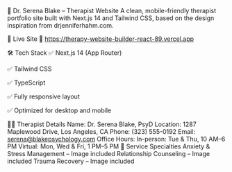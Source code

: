 🧠 Dr. Serena Blake – Therapist Website
A clean, mobile-friendly therapist portfolio site built with Next.js 14 and Tailwind CSS, based on the design inspiration from drjenniferhahm.com.

📁 Live Site
🔗 https://therapy-website-builder-react-89.vercel.app

🛠 Tech Stack
✅ Next.js 14 (App Router)

✅ Tailwind CSS

✅ TypeScript

✅ Fully responsive layout

✅ Optimized for desktop and mobile

👩‍⚕️ Therapist Details
Name: Dr. Serena Blake, PsyD
Location: 1287 Maplewood Drive, Los Angeles, CA
Phone: (323) 555-0192
Email: serena@blakepsychology.com
Office Hours:
In-person: Tue & Thu, 10 AM–6 PM
Virtual: Mon, Wed & Fri, 1 PM–5 PM
📸 Service Specialties
Anxiety & Stress Management – Image included
Relationship Counseling – Image included
Trauma Recovery – Image included
